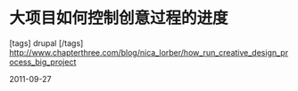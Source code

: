 # 大项目如何控制创意过程的进度

[tags] drupal [/tags]
http://www.chapterthree.com/blog/nica_lorber/how_run_creative_design_process_big_project



2011-09-27